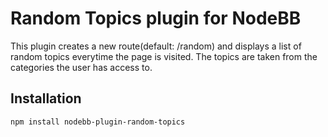 # Random Topics plugin for NodeBB

This plugin creates a new route(default: /random) and displays a list of random topics everytime the page is visited. The topics are taken from the categories the user has access to.

## Installation

    npm install nodebb-plugin-random-topics


